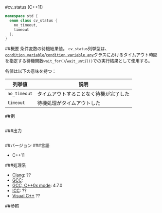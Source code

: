 #cv_status (C++11)
```cpp
namespace std {
  enum class cv_status {
    no_timeout,
    timeout
  };
}
```

##概要
条件変数の待機結果値。
`cv_status`列挙型は、[`condition_variable`](/reference/condition_variable/condition_variable.md)/[`condition_variable_any`](/reference/condition_variable/condition_variable_any.md)クラスにおけるタイムアウト時間を指定する待機関数`wait_for()`/`wait_until()`での実行結果として使用する。

各値は以下の意味を持つ：

| 列挙値 | 説明 |
|--------------|----------------------------------------|
| `no_timeout` | タイムアウトすることなく待機が完了した |
| `timeout`    | 待機処理がタイムアウトした             |


##例
```cpp
```

###出力
```
```

##バージョン
###言語
- C++11

###処理系
- [Clang](/implementation#clang.md): ??
- [GCC](/implementation#gcc.md): 
- [GCC, C++0x mode](/implementation#gcc.md): 4.7.0
- [ICC](/implementation#icc.md): ??
- [Visual C++](/implementation#visual_cpp.md) ??


##参照


